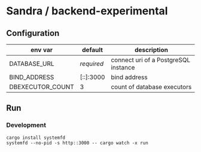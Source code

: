 # Sandra / backend-experimental

## Configuration

| env var          | default    | description                          |
| ---------------- | ---------- | ------------------------------------ |
| DATABASE_URL     | _required_ | connect uri of a PostgreSQL instance |
| BIND_ADDRESS     | [::]:3000  | bind address                         |
| DBEXECUTOR_COUNT | 3          | count of database executors          |

## Run

### Development

```shell
cargo install systemfd
systemfd --no-pid -s http::3000 -- cargo watch -x run
```
